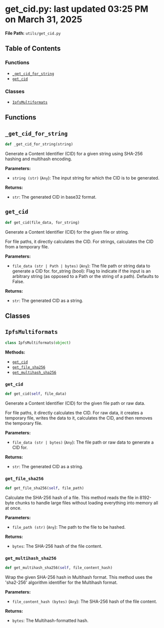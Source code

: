 # get_cid.py: last updated 03:25 PM on March 31, 2025

**File Path:** `utils/get_cid.py`

## Table of Contents

### Functions

- [`_get_cid_for_string`](#_get_cid_for_string)
- [`get_cid`](#get_cid)

### Classes

- [`IpfsMultiformats`](#ipfsmultiformats)

## Functions

## `_get_cid_for_string`

```python
def _get_cid_for_string(string)
```

Generate a Content Identifier (CID) for a given string using SHA-256 hashing and multihash encoding.

**Parameters:**

- `string (str)` (`Any`): The input string for which the CID is to be generated.

**Returns:**

- `str`: The generated CID in base32 format.

## `get_cid`

```python
def get_cid(file_data, for_string)
```

Generate a Content Identifier (CID) for the given file or string.

For file paths, it directly calculates the CID. For strings, calculates the CID from a temporary file.

**Parameters:**

- `file_data (str | Path | bytes)` (`Any`): The file path or string data to generate a CID for.
for_string (bool): Flag to indicate if the input is an arbitrary string
(as opposed to a Path or the string of a path). Defaults to False.

**Returns:**

- `str`: The generated CID as a string.

## Classes

## `IpfsMultiformats`

```python
class IpfsMultiformats(object)
```

**Methods:**

- [`get_cid`](#ipfsmultiformatsget_cid)
- [`get_file_sha256`](#ipfsmultiformatsget_file_sha256)
- [`get_multihash_sha256`](#ipfsmultiformatsget_multihash_sha256)

### `get_cid`

```python
def get_cid(self, file_data)
```

Generate a Content Identifier (CID) for the given file path or raw data.

For file paths, it directly calculates the CID. For raw data, it creates a temporary file,
writes the data to it, calculates the CID, and then removes the temporary file.

**Parameters:**

- `file_data (str | bytes)` (`Any`): The file path or raw data to generate a CID for.

**Returns:**

- `str`: The generated CID as a string.

### `get_file_sha256`

```python
def get_file_sha256(self, file_path)
```

Calculate the SHA-256 hash of a file. 
This method reads the file in 8192-byte chunks to handle large files
without loading everything into memory all at once.

**Parameters:**

- `file_path (str)` (`Any`): The path to the file to be hashed.

**Returns:**

- `bytes`: The SHA-256 hash of the file content.

### `get_multihash_sha256`

```python
def get_multihash_sha256(self, file_content_hash)
```

Wrap the given SHA-256 hash in Multihash format.
This method uses the 'sha2-256' algorithm identifier for the Multihash format.

**Parameters:**

- `file_content_hash (bytes)` (`Any`): The SHA-256 hash of the file content.

**Returns:**

- `bytes`: The Multihash-formatted hash.
